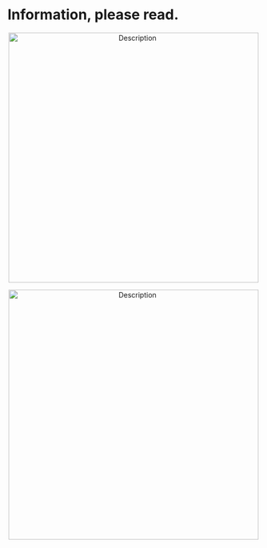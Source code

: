 # Information, please read.
<p align="center">
    <img src="https://i.postimg.cc/wTXr9n0G/67dgnu-fliter-x-rays-channel-all-mode-normal.png" alt="Description" width="500">
</p>
<p align="center">
    <img src="https://i.postimg.cc/9Qcn01kF/Untitled282-20250529171718-fliter-x-rays-channel-all-mode-normal.png" alt="Description" width="500">
</p>
